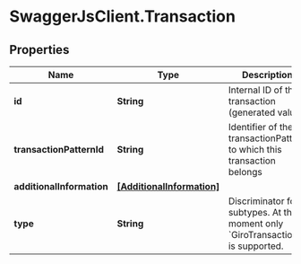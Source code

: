 # SwaggerJsClient.Transaction

## Properties
Name | Type | Description | Notes
------------ | ------------- | ------------- | -------------
**id** | **String** | Internal ID of this transaction (generated value) | 
**transactionPatternId** | **String** | Identifier of the transactionPattern to which this transaction belongs | [optional] 
**additionalInformation** | [**[AdditionalInformation]**](AdditionalInformation.md) |  | [optional] 
**type** | **String** | Discriminator for subtypes. At the moment only &#x60;GiroTransaction&#x60; is supported. | 


